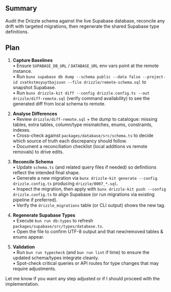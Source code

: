 ## Summary
Audit the Drizzle schema against the live Supabase database, reconcile any drift with targeted migrations, then regenerate the shared Supabase type definitions.

## Plan
1. **Capture Baselines**  
   • Ensure `SUPABASE_DB_URL` / `DATABASE_URL` env vars point at the remote instance.  
   • Run `bunx supabase db dump --schema public --data false --project-id zvatkstmsyuytbajzuvn --file drizzle/remote-schema.sql` to snapshot Supabase.  
   • Run `bunx drizzle-kit diff --config drizzle.config.ts --out drizzle/diff-remote.sql` (verify command availability) to see the generated diff from local schema to remote.

2. **Analyse Differences**  
   • Review `drizzle/diff-remote.sql` + the dump to catalogue: missing tables, extra tables, column/type mismatches, enums, constraints, indexes.  
   • Cross-check against `packages/database/src/schema.ts` to decide which source of truth each discrepancy should follow.  
   • Document a reconciliation checklist (local additions vs remote removals) to drive edits.

3. **Reconcile Schema**  
   • Update `schema.ts` (and related query files if needed) so definitions reflect the intended final shape.  
   • Generate a new migration via `bunx drizzle-kit generate --config drizzle.config.ts` producing `drizzle/0007_*.sql`.  
   • Inspect the migration, then apply with `bunx drizzle-kit push --config drizzle.config.ts` to align Supabase (or run migrations via existing pipeline if preferred).  
   • Verify the `drizzle_migrations` table (or CLI output) shows the new tag.

4. **Regenerate Supabase Types**  
   • Execute `bun run db:types` to refresh `packages/supabase/src/types/database.ts`.  
   • Open the file to confirm UTF-8 output and that new/removed tables & enums appear.

5. **Validation**  
   • Run `bun run typecheck` (and `bun run lint` if time) to ensure the updated schema/types integrate cleanly.  
   • Spot-check critical queries or API routes for type changes that may require adjustments.

Let me know if you want any step adjusted or if I should proceed with the implementation.